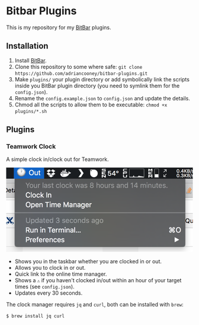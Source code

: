 # Bitbar Plugins
This is my repository for my [BitBar](https://github.com/matryer/bitbar) plugins.

## Installation
1. Install [BitBar](https://github.com/matryer/bitbar).
2. Clone this repository to some where safe: `git clone https://github.com/adriancooney/bitbar-plugins.git`
3. Make `plugins/` your plugin directory or add symbolically link the scripts inside you BitBar plugin directory (you need to symlink them for the `config.json`).
4. Rename the `config.example.json` to `config.json` and update the details.
5. Chmod all the scripts to allow them to be executable: `chmod +x plugins/*.sh`

## Plugins
### Teamwork Clock
A simple clock in/clock out for Teamwork.

![](assets/time-manager.png)

* Shows you in the taskbar whether you are clocked in or out.
* Allows you to clock in or out.
* Quick link to the online time manager.
* Shows a `⚠️` if you haven't clocked in/out within an hour of your target times (see `config.json`).
* Updates every 30 seconds.

The clock manager requires `jq` and `curl`, both can be installed with `brew`:

    $ brew install jq curl